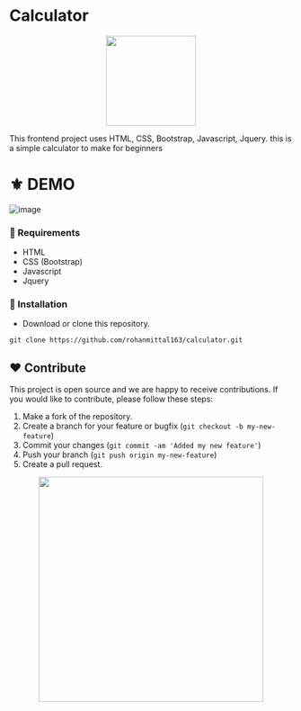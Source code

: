 # Calculator
<p align="center">
  <img src="https://cdn-icons-png.flaticon.com/512/891/891175.png" width="160" />
</p>
This frontend project uses HTML, CSS, Bootstrap, Javascript, Jquery. 
this is a simple calculator to make for beginners

# ⚜ DEMO
![image](https://user-images.githubusercontent.com/97821844/213628583-97dbe1a2-89d1-4aa4-8031-b6e88ac6d9f8.png)

### 📌 Requirements 

- HTML 
- CSS (Bootstrap)
- Javascript
- Jquery

### 🔰 Installation 

- Download or clone this repository.
```
git clone https://github.com/rohanmittal163/calculator.git
```
## ❤ Contribute
This project is open source and we are happy to receive contributions. If you would like to contribute, please follow these steps:

1. Make a fork of the repository.
2. Create a branch for your feature or bugfix (`git checkout -b my-new-feature`)
3. Commit your changes (`git commit -am 'Added my new feature'`)
4. Push your branch (`git push origin my-new-feature`)
5. Create a pull request.

<p align="center">
  <img src="https://user-images.githubusercontent.com/104341274/210186277-0d434bb0-80c0-43a9-b6b0-2e42e18c31a9.png" width="400" />
</p>
